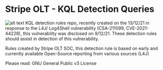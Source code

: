 # Stripe OLT - KQL Detection Queries
![alt text](https://stripeolt.com/wp-content/uploads/stripeolt.svg)
KQL detection rules repo, recently created on the 13/12/21 in response to the L4J/ Log4Shell vulnerability (CSA-211099, CVE-2021-44228), this vulnerability was disclosed on 9/12/21. These detection rules should assist in detection of this vulnerability. 

Rules created by Stripe OLT SOC, this detection rule is based on early and currently available Open-Source reporting from various sources (L4J)

Please read: GNU General Public v3 License
